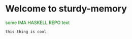 # Welcome to sturdy-memory
<span style="color:green">some IMA HASKELL REPO text</span>
```sh
this thing is cool
```

